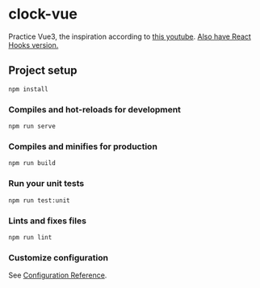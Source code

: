# clock-vue

Practice Vue3, the inspiration according to [this youtube](https://www.youtube.com/watch?v=weZFfrjF-k4). [Also have React Hooks version.](https://github.com/ms314006/clock-react)

## Project setup
```
npm install
```

### Compiles and hot-reloads for development
```
npm run serve
```

### Compiles and minifies for production
```
npm run build
```

### Run your unit tests
```
npm run test:unit
```

### Lints and fixes files
```
npm run lint
```

### Customize configuration
See [Configuration Reference](https://cli.vuejs.org/config/).

